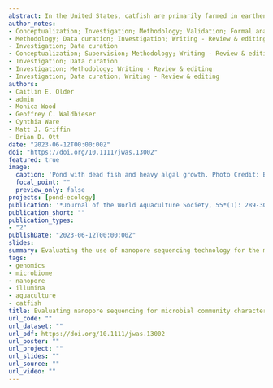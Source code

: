 ```yaml
---
abstract: In the United States, catfish are primarily farmed in earthen ponds, resulting in an aquatic environment influenced both by management practices and natural ecological processes. Profiling pond water microbiota can be useful for understanding what conditions may lead to microbial communities associated with production issues and could inform management practices. The aim of this study was to identify appropriate methods for bacterial community profiling of catfish pond water with nanopore sequencing of the 16S rRNA gene. To this end, two forward primers, two reverse primers, and three different polymerase chain reaction (PCR) cycle numbers were tested on a mock community consisting of aquaculture-relevant bacteria. The optimized protocol was applied to water samples obtained from three experimental catfish ponds sampled in May, June, August, and September 2020. Applying these methods to pond samples allowed for the identification of 1488 genera, primarily within four dominating phyla (Actinobacteriota, Bacteroidota, Cyanobacteria, and Firmicutes). High variation was observed between individual ponds and sampling timepoints; only 18 of the 1488 genera were found in relative abundances ≥1% in all ponds from at least one sampling point. Despite this variation, consistent results could be observed. Samples obtained from the month of September had the highest number of observed genera, and samples from June had the lowest. Overall, these data demonstrated individual ponds represent distinct microcosms composed of unique bacterial communities, although this pond effect was secondary to the influence of sampling month on pond community composition.
author_notes:
- Conceptualization; Investigation; Methodology; Validation; Formal analysis; Data curation; Writing - Original draft; Visualization
- Methodology; Data curation; Investigation; Writing - Review & editing; Visualization
- Investigation; Data curation
- Conceptualization; Supervision; Methodology; Writing - Review & editing
- Investigation; Data curation
- Investigation; Methodology; Writing - Review & editing
- Investigation; Data curation; Writing - Review & editing
authors:
- Caitlin E. Older
- admin
- Monica Wood
- Geoffrey C. Waldbieser
- Cynthia Ware
- Matt J. Griffin
- Brian D. Ott
date: "2023-06-12T00:00:00Z"
doi: "https://doi.org/10.1111/jwas.13002"
featured: true
image:
  caption: 'Pond with dead fish and heavy algal growth. Photo Credit: Bradley Richardson.'
  focal_point: ""
  preview_only: false
projects: [pond-ecology]
publication: '*Journal of the World Aquaculture Society, 55*(1): 289-301'
publication_short: ""
publication_types:
- "2"
publishDate: "2023-06-12T00:00:00Z"
slides: 
summary: Evaluating the use of nanopore sequencing technology for the microbial characterization of catfish aquaculture pond water, with implications for water quality and disease management.
tags:
- genomics
- microbiome
- nanopore
- illumina
- aquaculture
- catfish
title: Evaluating nanopore sequencing for microbial community characterization in catfish pond water
url_code: ""
url_dataset: ""
url_pdf: https://doi.org/10.1111/jwas.13002
url_poster: ""
url_project: ""
url_slides: ""
url_source: ""
url_video: ""
---
```

